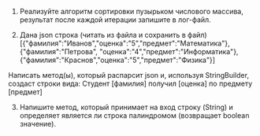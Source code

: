 1. Реализуйте алгоритм сортировки пузырьком числового массива, результат после каждой итерации запишите в лог-файл.

2. Дана json строка (читать из файла и сохранить в файл) 
[{"фамилия":"Иванов","оценка":"5","предмет":"Математика"},{"фамилия":"Петрова", "оценка":"4","предмет":"Информатика"},{"фамилия":"Краснов","оценка":"5","предмет":"Физика"}]

Написать метод(ы), который распарсит json и, используя StringBuilder, создаст строки вида: 
Студент [фамилия] получил [оценка] по предмету [предмет]

3. Напишите метод, который принимает на вход строку (String) и определяет является ли строка 
палиндромом (возвращает boolean значение).

